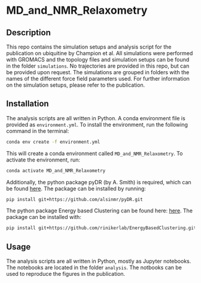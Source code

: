 # MD_and_NMR_Relaxometry

## Description

This repo contains the simulation setups and analysis script for the publication on ubiquitine by Champion et al.
All simulations were performed with GROMACS and the topology files and simulation setups can be found in the folder `simulations`. No trajectories are provided in this repo, but can be provided upon request. The simulations are grouped in folders with the names of the different force field parameters used. For further information on the simulation setups, please refer to the publication.

## Installation

The analysis scripts are all written in Python. A conda environment file is provided as `environment.yml`. To install the environment, run the following command in the terminal:

```bash
conda env create -f environment.yml
```

This will create a conda environment called `MD_and_NMR_Relaxometry`. To activate the environment, run:

```bash
conda activate MD_and_NMR_Relaxometry
```

Additionally, the python package pyDR (by A. Smith) is required, which can be found [here](https://github.com/alsinmr/pyDR). The package can be installed by running:

```bash
pip install git+https://github.com/alsinmr/pyDR.git
```

The python package Energy based Clustering can be found here: [here](https://github.com/rinikerlab/EnergyBasedClustering). The package can be installed with:

```bash
pip install git+https://github.com/rinikerlab/EnergyBasedClustering.git
```

## Usage

The analysis scripts are all written in Python, mostly as Jupyter notebooks. The notebooks are located in the folder `analysis`. The notbooks can be used to reproduce the figures in the publication.
